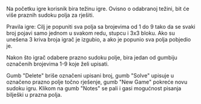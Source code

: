 Na početku igre korisnik bira težinu igre. Ovisno o odabranoj težini, bit će više praznih sudoku polja za rješiti.

Pravila igre: Cilj je popuniti sva polja sa brojevima od 1 do 9 tako da se svaki broj pojavi samo jednom u svakom redu, stupcu i 3x3 bloku.
Ako su unešena 3 kriva broja igrač je izgubio, a ako je popunio sva polja pobjedio je.

Nakon što igrač odabere prazno sudoku polje, bira jedan od gumbiju označenih brojevima 1-9 koje želi upisati.

Gumb "Delete" briše označeni upisani broj, gumb "Solve" upisuje u označeno prazno polje točno rješenje, gumb "New Game" pokreće novu sudoku igru.
Klikom na gumb "Notes" se pali i gasi mogućnost pisanja bilješki u prazna polja.
